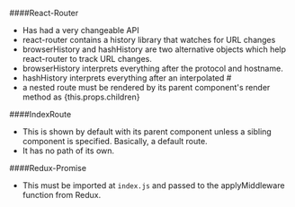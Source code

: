 ####React-Router
- Has had a very changeable API
- react-router contains a history library that watches for URL changes
- browserHistory and hashHistory are two alternative objects which help react-router to track URL changes. 
- browserHistory interprets everything after the protocol and hostname. 
- hashHistory interprets everything after an interpolated #
- a nested route must be rendered by its parent component's render method as {this.props.children}

####IndexRoute 
- This is shown by default with its parent component unless a sibling component is specified. Basically, a default route. 
- It has no path of its own. 

####Redux-Promise 
- This must be imported at `index.js` and passed to the applyMiddleware function from Redux.  
